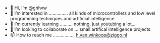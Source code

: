 - 👋 Hi, I’m @ghhvw
- 👀 I’m interested in ............... all kinds of microcontrollers and low level programming techniques and artificial intelligence
- 🌱 I’m currently learning .......... nothing, just youtubing a lot...
- 💞️ I’m looking to collaborate on ... small artifical intelligence projects
- 📫 How to reach me ................. h.van.winkoop@ziggo.nl

<!---
ghhvw/ghhvw is a ✨ special ✨ repository because its `README.md` (this file) appears on your GitHub profile.
You can click the Preview link to take a look at your changes.
--->
